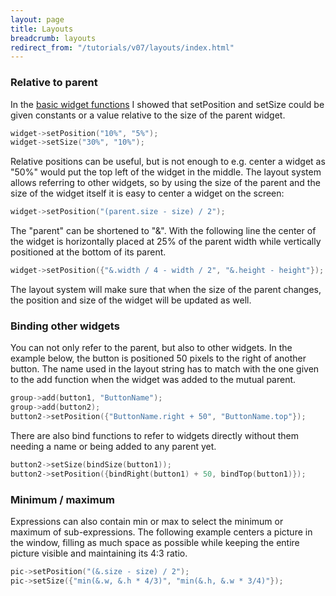 ```yaml
---
layout: page
title: Layouts
breadcrumb: layouts
redirect_from: "/tutorials/v07/layouts/index.html"
---
```


### Relative to parent
In the [basic widget functions](../basic-widget-functions/) I showed that setPosition and setSize could be given constants or a value relative to the size of the parent widget.
```c++
widget->setPosition("10%", "5%");
widget->setSize("30%", "10%");
```

Relative positions can be useful, but is not enough to e.g. center a widget as "50%" would put the top left of the widget in the middle. The layout system allows referring to other widgets, so by using the size of the parent and the size of the widget itself it is easy to center a widget on the screen:
```c++
widget->setPosition("(parent.size - size) / 2");
```

The "parent" can be shortened to "&". With the following line the center of the widget is horizontally placed at 25% of the parent width while vertically positioned at the bottom of its parent.
```c++
widget->setPosition({"&.width / 4 - width / 2", "&.height - height"});
```

The layout system will make sure that when the size of the parent changes, the position and size of the widget will be updated as well.


### Binding other widgets
You can not only refer to the parent, but also to other widgets. In the example below, the button is positioned 50 pixels to the right of another button. The name used in the layout string has to match with the one given to the add function when the widget was added to the mutual parent.
```c++
group->add(button1, "ButtonName");
group->add(button2);
button2->setPosition({"ButtonName.right + 50", "ButtonName.top"});
```

There are also bind functions to refer to widgets directly without them needing a name or being added to any parent yet.
```c++
button2->setSize(bindSize(button1));
button2->setPosition({bindRight(button1) + 50, bindTop(button1)});
```

### Minimum / maximum
Expressions can also contain min or max to select the minimum or maximum of sub-expressions. The following example centers a picture in the window, filling as much space as possible while keeping the entire picture visible and maintaining its 4:3 ratio.
```c++
pic->setPosition("(&.size - size) / 2");
pic->setSize({"min(&.w, &.h * 4/3)", "min(&.h, &.w * 3/4)"});
```
